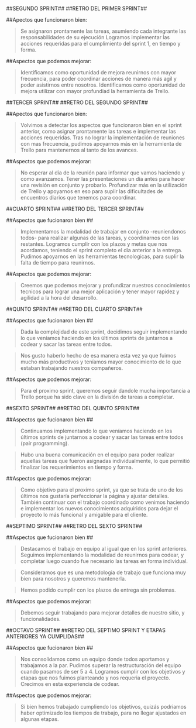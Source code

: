 
##SEGUNDO SPRINT##
##RETRO DEL PRIMER SPRINT##

##Apectos que funcionaron bien:

>Se asignaron prontamente las tareas, asumiendo cada integrante las responsabilidades de su ejecución
>Logramos implementar las acciones requeridas para el cumplimiento del sprint 1, en tiempo y forma.

##Aspectos que podemos mejorar:

>Identificamos como oportunidad de mejora reunirnos con mayor frecuencia, para poder coordinar acciones de manera más agil y poder asistirnos entre nosotros.
>Identificamos como oportunidad de mejora utilizar con mayor profundiad la herramienta de Trello.


##TERCER SPRINT##
##RETRO DEL SEGUNDO SPRINT##

##Apectos que funcionaron bien:

>Volvimos a detectar los aspectos que funcionaron bien en el sprint anterior, como asignar prontamente las tareas e implementar las acciones requeridas.
>Tras no lograr la implementación de reuniones con mas frecuencia, pudimos apoyarnos más en la herramienta de Trello para mantenernos al tanto de los avances.


##Aspectos que podemos mejorar:

>No esperar al día de la reunión para informar que vamos haciendo y como avanzamos.
>Tener las presentaciones un día antes para hacer una revisión en conjunto y probarlo.
>Profundizar más en la utilización de Trello y apoyarnos en eso para suplir las dificultades de encuentros diarios que tenemos para coordinar.

##CUARTO SPRINT##
##RETRO DEL TERCER SPRINT##


##Aspectos que fucionaron bien ##

>Implementamos la modalidad de trabajar en conjunto -reuniendonos todos- para realizar algunas de las tareas, y coordinarnos con las restantes.
>Logramos cumplir con los plazos y metas que nos acordamos, teniendo el sprint completo el día anterior a la entrega.
>Pudimos apoyarnos en las herramientas tecnologicas, para suplir la falta de tiempo para reunirnos.

##Aspectos que podemos mejorar:

>Creemos que podemos mejorar y profundizar nuestros conocimientos tecnicos para lograr una mejor aplicación y tener mayor rapidez y agilidad a la hora del desarrollo.

##QUNTO SPRINT##
##RETRO DEL CUARTO SPRINT##


##Aspectos que fucionaron bien ##

>Dada la complejidad de este sprint, decidimos seguir implementando lo que veníamos haciendo en los últimos sprints de juntarnos a codear y sacar las tareas entre todos. 

>Nos gusto haberlo hecho de esa manera esta vez ya que fuimos mucho más productivos y teníamos mayor conocimiento de lo que estaban trabajando nuestros compañeros.

##Aspectos que podemos mejorar:

>Para el proximo sprint, queremos seguir dandole mucha importancia a Trello porque ha sido clave en la división de tareas a completar.


##SEXTO SPRINT##
##RETRO DEL QUINTO SPRINT##


##Aspectos que fucionaron bien ##

>Continuamos implementando lo que veníamos haciendo en los últimos sprints de juntarnos a codear y sacar las tareas entre todos (pair programming). 

>Hubo una buena comunicación en el equipo para poder realizar aquellas tareas que fueron asignadas individualmente, lo que permitió finalizar los requerimientos en tiempo y forma.

##Aspectos que podemos mejorar:

>Como objetivo para el proximo sprint, ya que se trata de uno de los últimos nos gustaría perfeccionar la página y ajustar detalles. También continuar con el trabajo coordinado como venimos haciendo e implementar los nuevos conocimientos adquiridos para dejar el proyecto lo más funcional y amigable para el cliente.

##SEPTIMO SPRINT##
##RETRO DEL SEXTO SPRINT##

##Aspectos que fucionaron bien ##

>Destacamos el trabajo en equipo al igual que en los sprint anteriores. Seguimos implementando la modalidad de reunirnos para codear, y completar luego cuando fue necesario las tareas en forma individual. 

>Consideramos que es una metodologia de trabajo que funciona muy bien para nosotros y queremos mantenerla.

>Hemos podido cumplir con los plazos de entrega sin problemas.

##Aspectos que podemos mejorar:

>Debemos seguir trabajando para mejorar detalles de nuestro sitio, y funcionalidades.

##OCTAVO SPRINT##
##RETRO DEL SEPTIMO SPRINT Y ETAPAS ANTERIORES YA CUMPLIDAS##

##Aspectos que fucionaron bien ##

>Nos consolidamos como un equipo donde todos aportamos y trabajamos a la par.
>Pudimos superar la restructuración del equipo cuando pasamos de ser 5 a 4.
>Logramos cumplir con los objetivos y etapas que nos fuimos planteando y nos requeria el proyecto.
>Crecimos en esta experiencia de codear.

##Aspectos que podemos mejorar:

>Si bien hemos trabajado cumpliendo los objetivos, quizás podriamos haber optimizado los tiempos de trabajo, para no llegar ajustados en algunas etapas.
